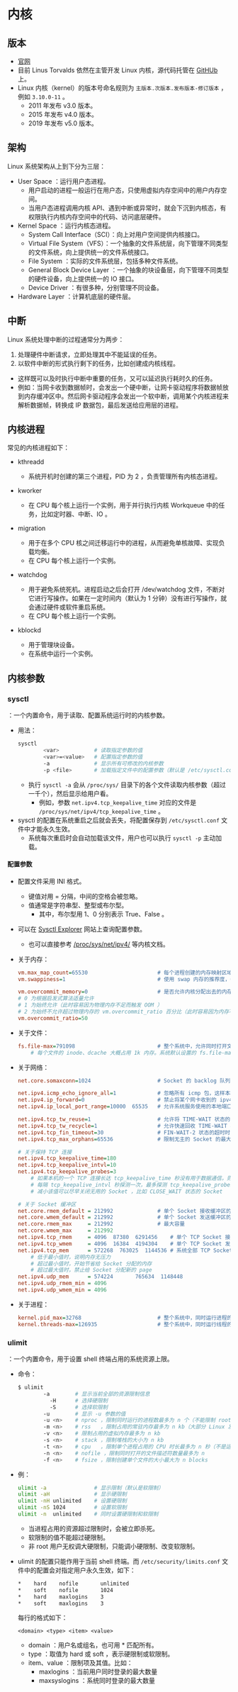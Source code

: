 # 内核

## 版本

- [官网](https://www.kernel.org/)
- 目前 Linus Torvalds 依然在主管开发 Linux 内核，源代码托管在 [GitHUb](https://github.com/torvalds/linux) 上。
- Linux 内核（kernel）的版本号命名规则为 ` 主版本.次版本.发布版本-修订版本 ` ，例如 `3.10.0-11` 。
  - 2011 年发布 v3.0 版本。
  - 2015 年发布 v4.0 版本。
  - 2019 年发布 v5.0 版本。

## 架构

Linux 系统架构从上到下分为三层：
- User Space ：运行用户态进程。
  - 用户启动的进程一般运行在用户态，只使用虚拟内存空间中的用户内存空间。
  - 当用户态进程调用内核 API、遇到中断或异常时，就会下沉到内核态，有权限执行内核内存空间中的代码、访问底层硬件。
- Kernel Space ：运行内核态进程。
  - System Call Interface（SCI）：向上对用户空间提供内核接口。
  - Virtual File System（VFS）：一个抽象的文件系统层，向下管理不同类型的文件系统，向上提供统一的文件系统接口。
  - File System ：实际的文件系统层，包括多种文件系统。
  - General Block Device Layer ：一个抽象的块设备层，向下管理不同类型的硬件设备，向上提供统一的 IO 接口。
  - Device Driver ：有很多种，分别管理不同设备。
- Hardware Layer ：计算机底层的硬件层。

## 中断

Linux 系统处理中断的过程通常分为两步：
1. 处理硬件中断请求，立即处理其中不能延误的任务。
2. 以软件中断的形式执行剩下的任务，比如创建成内核线程。
  - 这样既可以及时执行中断中重要的任务，又可以延迟执行耗时久的任务。
  - 例如：当网卡收到数据帧时，会发出一个硬中断，让网卡驱动程序将数据帧放到内存缓冲区中。然后网卡驱动程序会发出一个软中断，调用某个内核进程来解析数据帧，转换成 IP 数据包，最后发送给应用层的进程。


## 内核进程

常见的内核进程如下：
- kthreadd
  - 系统开机时创建的第三个进程，PID 为 2 ，负责管理所有内核态进程。

- kworker
  - 在 CPU 每个核上运行一个实例，用于并行执行内核 Workqueue 中的任务，比如定时器、中断、IO 。

- migration
  - 用于在多个 CPU 核之间迁移运行中的进程，从而避免单核故障、实现负载均衡。
  - 在 CPU 每个核上运行一个实例。

- watchdog
  - 用于避免系统死机。进程启动之后会打开 /dev/watchdog 文件，不断对它进行写操作。如果在一定时间内（默认为 1 分钟）没有进行写操作，就会通过硬件或软件重启系统。
  - 在 CPU 每个核上运行一个实例。

- kblockd
  - 用于管理块设备。
  - 在系统中运行一个实例。

## 内核参数

### sysctl

：一个内置命令，用于读取、配置系统运行时的内核参数。
- 用法：
  ```sh
  sysctl
          <var>           # 读取指定参数的值
          <var>=<value>   # 配置指定参数的值
          -a              # 显示所有可修改的内核参数
          -p <file>       # 加载指定文件中的配置参数（默认是 /etc/sysctl.conf 文件）
  ```
  - 执行 `sysctl -a` 会从 `/proc/sys/` 目录下的各个文件读取内核参数（超过一千个），然后显示给用户看。
    - 例如，参数 `net.ipv4.tcp_keepalive_time` 对应的文件是 `/proc/sys/net/ipv4/tcp_keepalive_time` 。
- sysctl 的配置在系统重启之后就会丢失，将配置保存到 `/etc/sysctl.conf` 文件中才能永久生效。
  - 系统每次重启时会自动加载该文件，用户也可以执行 `sysctl -p` 主动加载。

#### 配置参数

- 配置文件采用 INI 格式。
  - 键值对用 = 分隔，中间的空格会被忽略。
  - 值通常是字符串型、整型或布尔型。
    - 其中，布尔型用 1、0 分别表示 True、False 。

- 可以在 [Sysctl Explorer](https://www.kernel.org/doc/Documentation/networking/ip-sysctl.txt) 网站上查询配置参数。
  - 也可以直接参考 [/proc/sys/net/ipv4/](https://www.kernel.org/doc/Documentation/networking/ip-sysctl.txt) 等内核文档。

- 关于内存：
  ```ini
  vm.max_map_count=65530                      # 每个进程创建的内存映射区域（memory map areas）的最大数量，它们用于 malloc、shared librarie
  vm.swappiness=1                             # 使用 swap 内存的推荐度，0 为最低，100 为最高

  vm.overcommit_memory=0                      # 是否允许内核分配出去的内存超过物理内存的实际总量（分配给进程的内存，不一定会被使用）
  # 0 为根据启发式算法适量允许
  # 1 为始终允许（此时容易因为物理内存不足而触发 OOM ）
  # 2 为始终不允许超过物理内存的 vm.overcommit_ratio 百分比（此时容易因为内存不足而无法创建新进程）
  vm.overcommit_ratio=50
  ```

- 关于文件：
  ```ini
  fs.file-max=791098                          # 整个系统中，允许同时打开文件的最大数量
      # 每个文件的 inode、dcache 大概占用 1k 内存。系统默认设置的 fs.file-max 会允许文件占用可用内存的 10%
  ```

- 关于网络：
  ```ini
  net.core.somaxconn=1024                     # Socket 的 backlog 队列的容量。该值越大，支持的并发连接越多

  net.ipv4.icmp_echo_ignore_all=1             # 忽略所有 icmp 包，这样本机就不能被 ping 到
  net.ipv4.ip_forward=0                       # 禁止将某个网卡收到的 ipv4 数据包转发到其它网卡
  net.ipv4.ip_local_port_range=10000  65535   # 允许系统服务使用的本地端口范围

  net.ipv4.tcp_tw_reuse=1                     # 允许将 TIME-WAIT 状态的 Socket 用于新的 TCP 连接
  net.ipv4.tcp_tw_recycle=1                   # 允许快速回收 TIME-WAIT 状态的 Socket
  net.ipv4.tcp_fin_timeout=30                 # FIN-WAIT-2 状态的超时时间
  net.ipv4.tcp_max_orphans=65536              # 限制无主的 Socket 的最大数量，超过限制则自动回收

  # 关于保持 TCP 连接
  net.ipv4.tcp_keepalive_time=180
  net.ipv4.tcp_keepalive_intvl=10
  net.ipv4.tcp_keepalive_probes=3
      # 如果本机的一个 TCP 连接长达 tcp_keepalive_time 秒没有用于数据通信，则探测一下对方主机是否仍然在线
      # 每隔 tcp_keepalive_intvl 秒探测一次，最多探测 tcp_keepalive_probes 次
      # 减小该值可以尽早关闭无用的 Socket ，比如 CLOSE_WAIT 状态的 Socket

  # 关于 Socket 缓冲区
  net.core.rmem_default = 212992              # 单个 Socket 接收缓冲区的默认容量，默认为 208 KB
  net.core.wmem_default = 212992              # 单个 Socket 发送缓冲区的最大容量
  net.core.rmem_max     = 212992              # 最大容量
  net.core.wmem_max     = 212992
  net.ipv4.tcp_rmem     = 4096  87380  6291456    # 单个 TCP Socket 接收缓冲区的容量，分别为最小值、默认值、最大值，单位 bytes
  net.ipv4.tcp_wmem     = 4096  16384  4194304    # 单个 TCP Socket 发送缓冲区的容量
  net.ipv4.tcp_mem      = 572268  763025  1144536 # 系统全部 TCP Socket 缓冲区的容量的最小值、压力值、最大值，单位为内存页 page
      # 低于最小值时，说明内存无压力
      # 超过最小值时，开始节省给 Socket 分配的内存
      # 超过最大值时，禁止给 Socket 分配新的 page
  net.ipv4.udp_mem      = 574224       765634  1148448
  net.ipv4.udp_rmem_min = 4096
  net.ipv4.udp_wmem_min = 4096
  ```

- 关于进程：
  ```ini
  kernel.pid_max=32768                        # 整个系统中，同时运行进程的最大数量
  kernel.threads-max=126935                   # 整个系统中，同时运行线程的最大数量
  ```

### ulimit

：一个内置命令，用于设置 shell 终端占用的系统资源上限。
- 命令：
  ```sh
  $ ulimit
          -a        # 显示当前全部的资源限制信息
            -H      # 选择硬限制
            -S      # 选择软限制
          -u        # 显示 -u 参数的值
          -u <n>    # nproc ，限制同时运行的进程数最多为 n 个（不能限制 root 用户）
          -m <n>    # rss   ，限制占用的常驻内存最多为 n kb（大部分 Linux 发行版不支持该限制）
          -v <n>    # 限制占用的虚拟内存最多为 n kb
          -s <n>    # stack ，限制堆栈的大小为 n kb
          -t <n>    # cpu   ，限制单个进程占用的 CPU 时长最多为 n 秒（不是运行时长）
          -n <n>    # nofile ，限制同时打开的文件描述符数量最多为 n
          -f <n>    # fsize ，限制创建单个文件的大小最大为 n blocks
  ```
- 例：
  ```sh
  ulimit -a               # 显示限制（默认是软限制）
  ulimit -aH              # 显示硬限制
  ulimit -nH unlimited    # 设置硬限制
  ulimit -nS 1024         # 设置软限制
  ulimit -n  unlimited    # 同时设置硬限制和软限制
  ```
  - 当进程占用的资源超过限制时，会被立即杀死。
  - 软限制的值不能超过硬限制。
  - 非 root 用户无权调大硬限制，只能调小硬限制、改变软限制。

- ulimit 的配置只能作用于当前 shell 终端。而 `/etc/security/limits.conf` 文件中的配置会对指定用户永久生效，如下：
  ```sh
  *    hard    nofile       unlimited
  *    soft    nofile       1024
  *    hard    maxlogins    3
  *    soft    maxlogins    3
  ```
  每行的格式如下：
  ```
  <domain> <type> <item> <value>
  ```
  - domain ：用户名或组名，也可用 * 匹配所有。
  - type ：取值为 hard 或 soft ，表示硬限制或软限制。
  - item、value ：限制项及其值。比如：
    - maxlogins ：当前用户同时登录的最大数量
    - maxsyslogins ：系统同时登录的最大数量
